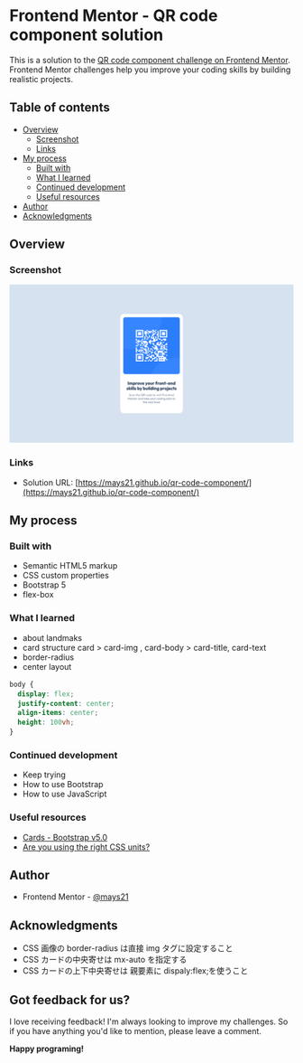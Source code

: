 # Frontend Mentor - QR code component solution

This is a solution to the [QR code component challenge on Frontend Mentor](https://www.frontendmentor.io/challenges/qr-code-component-iux_sIO_H). Frontend Mentor challenges help you improve your coding skills by building realistic projects.

## Table of contents

- [Overview](#overview)
  - [Screenshot](#screenshot)
  - [Links](#links)
- [My process](#my-process)
  - [Built with](#built-with)
  - [What I learned](#what-i-learned)
  - [Continued development](#continued-development)
  - [Useful resources](#useful-resources)
- [Author](#author)
- [Acknowledgments](#acknowledgments)

## Overview

### Screenshot

![](./screenshot.png)

### Links

- Solution URL: [https://mays21.github.io/qr-code-component/](https://mays21.github.io/qr-code-component/)

## My process

### Built with

- Semantic HTML5 markup
- CSS custom properties
- Bootstrap 5
- flex-box

### What I learned

- about landmaks
- card structure
  card > card-img , card-body > card-title, card-text
- border-radius
- center layout

```css
body {
  display: flex;
  justify-content: center;
  align-items: center;
  height: 100vh;
}
```

### Continued development

- Keep trying
- How to use Bootstrap
- How to use JavaScript

### Useful resources

- [Cards - Bootstrap v5.0](https://getbootstrap.jp/docs/5.0/components/card/)
- [Are you using the right CSS units?](https://www.youtube.com/watch?v=N5wpD9Ov_To)

## Author

- Frontend Mentor - [@mays21](https://www.frontendmentor.io/profile/mays21)

## Acknowledgments

- CSS 画像の border-radius は直接 img タグに設定すること
- CSS カードの中央寄せは mx-auto を指定する
- CSS カードの上下中央寄せは 親要素に dispaly:flex;を使うこと

## Got feedback for us?

I love receiving feedback! I'm always looking to improve my challenges. So if you have anything you'd like to mention, please leave a comment.

**Happy programing!**
